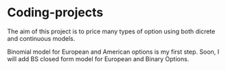 # Coding-projects
The aim of this project is to price many types of option using both dicrete and continuous models. 

Binomial model for European and American options is my first step.
Soon, I will add BS closed form model for European and Binary Options.
